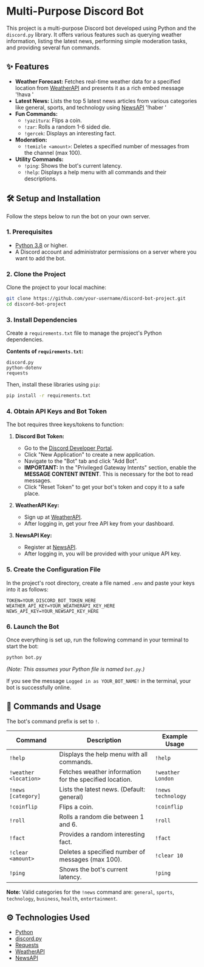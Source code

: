 
# Multi-Purpose Discord Bot

This project is a multi-purpose Discord bot developed using Python and the `discord.py` library. It offers various features such as querying weather information, listing the latest news, performing simple moderation tasks, and providing several fun commands.

## ✨ Features

  - **Weather Forecast:** Fetches real-time weather data for a specified location from [WeatherAPI](https://www.weatherapi.com/) and presents it as a rich embed message '!hava <city>'
  - **Latest News:** Lists the top 5 latest news articles from various categories like general, sports, and technology using [NewsAPI](https://newsapi.org/) '!haber <category>'
  - **Fun Commands:**
      - `!yazitura`: Flips a coin.
      - `!zar`: Rolls a random 1-6 sided die.
      - `!gercek`: Displays an interesting fact.
  - **Moderation:**
      - `!temizle <amount>`: Deletes a specified number of messages from the channel (max 100).
  - **Utility Commands:**
      - `!ping`: Shows the bot's current latency.
      - `!help`: Displays a help menu with all commands and their descriptions.

## 🛠️ Setup and Installation

Follow the steps below to run the bot on your own server.

### 1\. Prerequisites

  - [Python 3.8](https://www.python.org/downloads/) or higher.
  - A Discord account and administrator permissions on a server where you want to add the bot.

### 2\. Clone the Project

Clone the project to your local machine:

```bash
git clone https://github.com/your-username/discord-bot-project.git
cd discord-bot-project
```

### 3\. Install Dependencies

Create a `requirements.txt` file to manage the project's Python dependencies.

**Contents of `requirements.txt`:**

```
discord.py
python-dotenv
requests
```

Then, install these libraries using `pip`:

```bash
pip install -r requirements.txt
```

### 4\. Obtain API Keys and Bot Token

The bot requires three keys/tokens to function:

1.  **Discord Bot Token:**

      - Go to the [Discord Developer Portal](https://discord.com/developers/applications).
      - Click "New Application" to create a new application.
      - Navigate to the "Bot" tab and click "Add Bot".
      - **IMPORTANT:** In the "Privileged Gateway Intents" section, enable the **MESSAGE CONTENT INTENT**. This is necessary for the bot to read messages.
      - Click "Reset Token" to get your bot's token and copy it to a safe place.

2.  **WeatherAPI Key:**

      - Sign up at [WeatherAPI](https://www.weatherapi.com/signup.aspx).
      - After logging in, get your free API key from your dashboard.

3.  **NewsAPI Key:**

      - Register at [NewsAPI](https://newsapi.org/register).
      - After logging in, you will be provided with your unique API key.

### 5\. Create the Configuration File

In the project's root directory, create a file named `.env` and paste your keys into it as follows:

```env
TOKEN=YOUR_DISCORD_BOT_TOKEN_HERE
WEATHER_API_KEY=YOUR_WEATHERAPI_KEY_HERE
NEWS_API_KEY=YOUR_NEWSAPI_KEY_HERE
```

### 6\. Launch the Bot

Once everything is set up, run the following command in your terminal to start the bot:

```bash
python bot.py
```

*(Note: This assumes your Python file is named `bot.py`.)*

If you see the message `Logged in as YOUR_BOT_NAME!` in the terminal, your bot is successfully online.

## 🚀 Commands and Usage

The bot's command prefix is set to `!`.

| Command | Description | Example Usage |
|---|---|---|
| `!help` | Displays the help menu with all commands. | `!help` |
| `!weather <location>` | Fetches weather information for the specified location. | `!weather London` |
| `!news [category]` | Lists the latest news. (Default: general) | `!news technology` |
| `!coinflip` | Flips a coin. | `!coinflip` |
| `!roll` | Rolls a random die between 1 and 6. | `!roll` |
| `!fact` | Provides a random interesting fact. | `!fact` |
| `!clear <amount>` | Deletes a specified number of messages (max 100). | `!clear 10` |
| `!ping` | Shows the bot's current latency. | `!ping` |

**Note:** Valid categories for the `!news` command are: `general`, `sports`, `technology`, `business`, `health`, `entertainment`.

## ⚙️ Technologies Used

  - [Python](https://www.python.org/)
  - [discord.py](https://discordpy.readthedocs.io/en/stable/)
  - [Requests](https://docs.python-requests.org/en/latest/)
  - [WeatherAPI](https://www.weatherapi.com/)
  - [NewsAPI](https://newsapi.org/)
